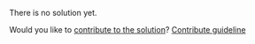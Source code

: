 
There is no solution yet.

Would you like to [contribute to the solution](https://github.com/BFEdev/BFE.dev-solutions/blob/main/quiz/parseint-ii_en.md)? [Contribute guideline](https://github.com/BFEdev/BFE.dev-solutions#how-to-contribute)
